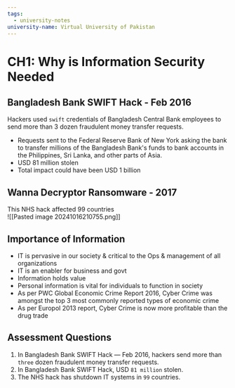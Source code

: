 ```yaml
---
tags:
  - university-notes
university-name: Virtual University of Pakistan
---
```


# CH1: Why is Information Security Needed
## Bangladesh Bank SWIFT Hack - Feb 2016
Hackers used `swift` credentials of Bangladesh Central Bank employees to send more than 3 dozen fraudulent money transfer requests.

- Requests sent to the Federal Reserve Bank of New York asking the bank to transfer millions of the Bangladesh Bank's funds to bank accounts in the Philippines, Sri Lanka, and other parts of Asia.
- USD 81 million stolen
- Total impact could have been USD 1 billion

## Wanna Decryptor Ransomware - 2017
This NHS hack affected 99 countries  
![[Pasted image 20241016210755.png]]

## Importance of Information
- IT is pervasive in our society & critical to the Ops & management of all organizations
- IT is an enabler for business and govt
- Information holds value
- Personal information is vital for individuals to function in society
- As per PWC Global Economic Crime Report 2016, Cyber Crime was amongst the top 3 most commonly reported types of economic crime
- As per Europol 2013 report, Cyber Crime is now more profitable than the drug trade

## Assessment Questions
1. In Bangladesh Bank SWIFT Hack — Feb 2016, hackers send more than `three` dozen fraudulent money transfer requests.
2. In Bangladesh Bank SWIFT Hack, USD `81 million` stolen.
3. The NHS hack has shutdown IT systems in `99` countries.
